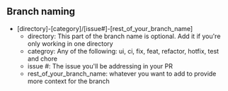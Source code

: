## Branch naming

- [directory]-[category]/[issue#]-[rest_of_your_branch_name]
  - directory: This part of the branch name is optional. Add it if you're only working in one directory
  - categroy: Any of the following: ui, ci, fix, feat, refactor, hotfix, test and chore
  - issue #: The issue you'll be addressing in your PR
  - rest_of_your_branch_name: whatever you want to add to provide more context for the branch
